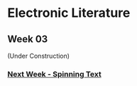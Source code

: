 # Electronic Literature 
## Week 03

(Under Construction) 

### <a href='https://bridieotoole.github.io/codewords/week_04/'> Next Week - Spinning Text </a>
